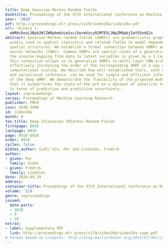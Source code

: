 ```yaml
---
title: Deep Gaussian Markov Random Fields
booktitle: Proceedings of the 37th International Conference on Machine Learning
year: '2020'
pdf: http://proceedings.mlr.press/v119/siden20a/siden20a.pdf
url: !binary |-
  aHR0cDovL3Byb2NlZWRpbmdzLm1sci5wcmVzcy92MTE5L3NpZMOpbjIwYS5odG1s
abstract: Gaussian Markov random fields (GMRFs) are probabilistic graphical models
  widely used in spatial statistics and related fields to model dependencies over
  spatial structures. We establish a formal connection between GMRFs and convolutional
  neural networks (CNNs). Common GMRFs are special cases of a generative model where
  the inverse mapping from data to latent variables is given by a 1-layer linear CNN.
  This connection allows us to generalize GMRFs to multi-layer CNN architectures,
  effectively increasing the order of the corresponding GMRF in a way which has favorable
  computational scaling. We describe how well-established tools, such as autodiff
  and variational inference, can be used for simple and efficient inference and learning
  of the deep GMRF. We demonstrate the flexibility of the proposed model and show
  that it outperforms the state-of-the-art on a dataset of satellite temperatures,
  in terms of prediction and predictive uncertainty.
layout: inproceedings
series: Proceedings of Machine Learning Research
publisher: PMLR
issn: 2640-3498
id: siden20a
month: 0
tex_title: Deep {G}aussian {M}arkov Random Fields
firstpage: 8916
lastpage: 8926
page: 8916-8926
order: 8916
cycles: false
bibtex_author: Sid{\'e}n, Per and Lindsten, Fredrik
author:
- given: Per
  family: Sidén
- given: Fredrik
  family: Lindsten
date: 2020-09-29
address: 
container-title: Proceedings of the 37th International Conference on Machine Learning
volume: '119'
genre: inproceedings
issued:
  date-parts:
  - 2020
  - 9
  - 29
extras:
- label: Supplementary PDF
  link: http://proceedings.mlr.press/v119/siden20a/siden20a-supp.pdf
# Format based on citeproc: http://blog.martinfenner.org/2013/07/30/citeproc-yaml-for-bibliographies/
---
```

